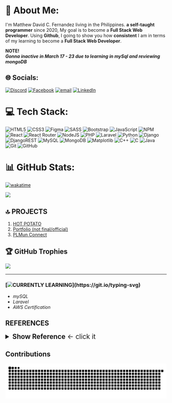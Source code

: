 # 💫 About Me:
I'm Matthew David C. Fernandez living in the Philippines. **a self-taught programmer** since 2020, My goal is to become a **Full Stack Web Developer**. Using **Github**, I going to show you how **consistent** I am in terms of my learning to become a **Full Stack Web Developer**. 

<strong>  NOTE! <br> <i>Gonna inactive in March 17 - 23 due to learning in mySql and reviewing mongoDB</i> </strong>
<br>


## 🌐 Socials:
[![Discord](https://img.shields.io/badge/Discord-%237289DA.svg?logo=discord&logoColor=white)](https://discord.gg/chewinggummmy) [![Facebook](https://img.shields.io/badge/Facebook-%231877F2.svg?logo=Facebook&logoColor=white)](https://facebook.com/Matthew.act546) [![email](https://img.shields.io/badge/Email-D14836?logo=gmail&logoColor=white)](mailto:matthewyt765@gmail.com) [![LinkedIn](https://img.shields.io/badge/LinkedIn-%230077B5.svg?logo=linkedin&logoColor=white)](https://linkedin.com/in/matthew-david-fernandez-188237298) 


# 💻 Tech Stack:
![HTML5](https://img.shields.io/badge/html5-%23E34F26.svg?style=for-the-badge&logo=html5&logoColor=white) ![CSS3](https://img.shields.io/badge/css3-%231572B6.svg?style=for-the-badge&logo=css3&logoColor=white)  ![Figma](https://img.shields.io/badge/figma-%23F24E1E.svg?style=for-the-badge&logo=figma&logoColor=white) ![SASS](https://img.shields.io/badge/SASS-hotpink.svg?style=for-the-badge&logo=SASS&logoColor=white) ![Bootstrap](https://img.shields.io/badge/bootstrap-%238511FA.svg?style=for-the-badge&logo=bootstrap&logoColor=white) ![JavaScript](https://img.shields.io/badge/javascript-%23323330.svg?style=for-the-badge&logo=javascript&logoColor=%23F7DF1E) ![NPM](https://img.shields.io/badge/NPM-%23CB3837.svg?style=for-the-badge&logo=npm&logoColor=white) ![React](https://img.shields.io/badge/react-%2320232a.svg?style=for-the-badge&logo=react&logoColor=%2361DAFB) ![React Router](https://img.shields.io/badge/React_Router-CA4245?style=for-the-badge&logo=react-router&logoColor=white) ![NodeJS](https://img.shields.io/badge/node.js-6DA55F?style=for-the-badge&logo=node.js&logoColor=white) ![PHP](https://img.shields.io/badge/php-%23777BB4.svg?style=for-the-badge&logo=php&logoColor=white) ![Laravel](https://img.shields.io/badge/laravel-%23FF2D20.svg?style=for-the-badge&logo=laravel&logoColor=white) ![Python](https://img.shields.io/badge/python-3670A0?style=for-the-badge&logo=python&logoColor=ffdd54) ![Django](https://img.shields.io/badge/django-%23092E20.svg?style=for-the-badge&logo=django&logoColor=white) ![DjangoREST](https://img.shields.io/badge/DJANGO-REST-ff1709?style=for-the-badge&logo=django&logoColor=white&color=ff1709&labelColor=gray)   ![MySQL](https://img.shields.io/badge/mysql-4479A1.svg?style=for-the-badge&logo=mysql&logoColor=white) ![MongoDB](https://img.shields.io/badge/MongoDB-%234ea94b.svg?style=for-the-badge&logo=mongodb&logoColor=white) ![Matplotlib](https://img.shields.io/badge/Matplotlib-%23ffffff.svg?style=for-the-badge&logo=Matplotlib&logoColor=black)  ![C++](https://img.shields.io/badge/c++-%2300599C.svg?style=for-the-badge&logo=c%2B%2B&logoColor=white) ![C](https://img.shields.io/badge/c-%2300599C.svg?style=for-the-badge&logo=c&logoColor=white)  ![Java](https://img.shields.io/badge/java-%23ED8B00.svg?style=for-the-badge&logo=openjdk&logoColor=white) ![Git](https://img.shields.io/badge/git-%23F05033.svg?style=for-the-badge&logo=git&logoColor=white) ![GitHub](https://img.shields.io/badge/github-%23121011.svg?style=for-the-badge&logo=github&logoColor=white)
# 📊 GitHub Stats:
[![wakatime](https://wakatime.com/badge/user/018c6906-0cb1-455a-8d77-e958a564f7aa.svg)](https://wakatime.com/@018c6906-0cb1-455a-8d77-e958a564f7aa)

<img src="https://wakatime.com/share/@chewwwy/771a57cf-8876-4f71-b682-3ce1534c5e14.svg">
</img>

<br>


## 🔝 PROJECTS
1. [HOT POTATO](https://hot-potato-muntinlupa-45nczzctw-matthew-act546s-projects.vercel.app/)
2. [Portfolio (not final/official)](https://matthew-act546.github.io/Bootstrap5-scss-fullFrontEndWebsite/)
3. [PLMun Connect](https://matthew-act546.github.io/event-planner-orgs-plmun/
)


## 🏆 GitHub Trophies
![](https://github-profile-trophy.vercel.app/?username=matthew-act546&theme=onedark&no-frame=false&no-bg=false&margin-w=4)




---

### [![CURRENTLY LEARNING](https://readme-typing-svg.demolab.com?font=Fira+Code&pause=1000&color=31A3F7&background=FFFFFF00&repeat=false&random=false&width=435&lines=%F0%9F%8C%B1+I%E2%80%99m+currently+learning+...)](https://git.io/typing-svg)
- *mySQL*
- *Laravel*
- *AWS Certification*

## REFERENCES
<details>
<summary style="font-size: 1.3rem; cursor: pointer"><b>Show Reference</b> <- click it</summary>

<br>

***Python, Matplotlib, and Django*** - I learned them through reading a book and doing exercises in Python crash course 2nd edition by Eric Matthes and watching some YouTube videos by [freeCodeCamp.org](https://www.youtube.com/@freecodecamp) and [Caleb Curry](https://www.youtube.com/@codebreakthrough)

***JAVA*** - This is our computer programming subject in grade 11 senior high school.

***HTML5, CSS3, Javascript***- i learn this from an app called learn HTML5, learn CSS3, learn Javascript by codeliber and they give me a certification not a big certification but this is i something i proud of it and i see it big because of this i learn many things through my cellphone and its offline! Im proud because i always going here and always re-learning if im bored. A big thanks to codeliber! <3

<img src="certifications/HTML.jpg" width="49%" alt="htmlCertification"> <img src="certifications/CSS.jpg" width="49%" alt="cssCertification">
<img src="certifications/JAVASCRIPT.jpg" width="49%" alt="javascriptCertification">

***NC2 CSS(NATIONAL CERTIFICATE 2, COMPUTER SYSTEM SERVICING)*** - I'm the one who picked our school to be a scholar in TESDA to get a NC2 CSS, and I train and am assessed at St. Benadette College of Alabang. Our teacher is Mr. Daryl Daven, and I remember our assessor, Joey M. Moreto, who is such a serious and cold-blooded person. 3 out of 8 students just passed the certificate, and I am the one who passed the assessment. This is my NC2 Certificate [NC2 CSS](certifications/NC.pdf) the ***PASSWORD*** is ***04282006F***

***SCSS, BOOTSTRAP5, DOM, JSX*** - I watch tutorial videos from net ninja and freecodecamp.org. Lately ive been really focusing on the frontend development i do some projects here and sooner i will post it in here in my github.

***PHP & MySql***- I watch tutorial videos all from Bro Code. I do php because of 1 our subject need it for backend laravel and the prerequsite of learning laravel is to get to know in mysql database *soon laravel*


</details>

## Contributions
<picture>
  <source media="(prefers-color-scheme: dark)" srcset="https://raw.githubusercontent.com/Matthew-act546/Matthew-act546/output/github-snake.svg" />
  <source media="(prefers-color-scheme: light)" srcset="https://raw.githubusercontent.com/Matthew-act546/Matthew-act546/output/github-snake.svg" />
  <img src="https://raw.githubusercontent.com/Matthew-act546/Matthew-act546/output/github-snake.svg" alt="Snake animation" />
</picture> 